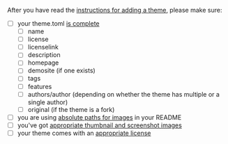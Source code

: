 After you have read the [instructions for adding a theme](https://github.com/gohugoio/hugoThemesSiteBuilder/blob/main/README.md#adding-a-theme), please make sure:

- [ ] your theme.toml [is complete](https://github.com/gohugoio/hugoThemesSiteBuilder/blob/main/README.md#theme-configuration)
    - [ ] name
    - [ ] license
    - [ ] licenselink
    - [ ] description
    - [ ] homepage
    - [ ] demosite (if one exists)
    - [ ] tags
    - [ ] features
    - [ ] authors/author (depending on whether the theme has multiple or a single author)
    - [ ] original (if the theme is a fork)
- [ ] you are using [absolute paths for images](https://github.com/gohugoio/hugoThemesSiteBuilder/blob/main/README.md#use-absolute-paths-for-images) in your README
- [ ] you've got [appropriate thumbnail and screenshot images](https://github.com/gohugoio/hugoThemesSiteBuilder/blob/main/README.md#media)
- [ ] your theme comes with an [appropriate license](https://github.com/gohugoio/hugoThemesSiteBuilder/blob/main/README.md#2-license)

